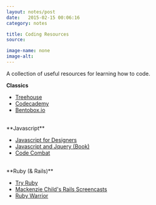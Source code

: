 ```yaml
---
layout: notes/post
date:   2015-02-15 00:06:16
category: notes

title: Coding Resources
source: 

image-name: none 
image-alt:
---
```


A collection of useful resources for learning how to code.  

**Classics**

 - [Treehouse](http://referrals.trhou.se/danielfosco)
 - [Codecademy](http://www.codecademy.com/)
 - [Bentobox.io](http://www.bentobox.io/)

<br>
**Javascript**

 - [Javascript for Designers](http://rachelnabors.com/javascript-for-designers)
 - [Javascript and Jquery (Book)](http://www.amazon.com/JavaScript-JQuery-Interactive-Front-End-Development/dp/1118531647/ref=sr_1_1?ie=UTF8&qid=1423986326&sr=8-1&keywords=javascript+and+jquery)
 - [Code Combat](https://codecombat.com/)

<br>
**Ruby (& Rails)**

 - [Try Ruby](http://tryruby.org)
 - [Mackenzie Child's Rails Screencasts](https://mackenziechild.me/videos/)
 - [Ruby Warrior](https://www.bloc.io/ruby-warrior/)


      
 
    